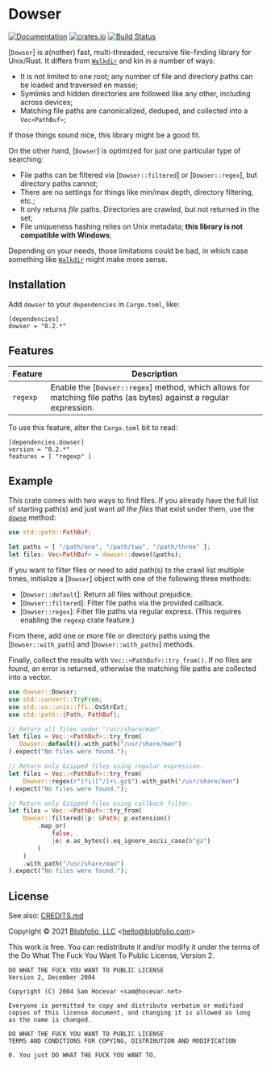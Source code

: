 # Dowser

[![Documentation](https://docs.rs/dowser/badge.svg)](https://docs.rs/dowser/)
[![crates.io](https://img.shields.io/crates/v/dowser.svg)](https://crates.io/crates/dowser)
[![Build Status](https://github.com/Blobfolio/dowser/workflows/Build/badge.svg)](https://github.com/Blobfolio/dowser/actions)

[`Dowser`] is a(nother) fast, multi-threaded, recursive file-finding library for Unix/Rust. It differs from [`Walkdir`](https://crates.io/crates/walkdir) and kin in a number of ways:

 * It is not limited to one root; any number of file and directory paths can be loaded and traversed en masse;
 * Symlinks and hidden directories are followed like any other, including across devices;
 * Matching file paths are canonicalized, deduped, and collected into a `Vec<PathBuf>`;

If those things sound nice, this library might be a good fit.

On the other hand, [`Dowser`] is optimized for just one particular type of searching:

 * File paths can be filtered via [`Dowser::filtered`] or [`Dowser::regex`], but directory paths cannot;
 * There are no settings for things like min/max depth, directory filtering, etc.;
 * It only returns *file* paths. Directories are crawled, but not returned in the set;
 * File uniqueness hashing relies on Unix metadata; **this library is not compatible with Windows**;

Depending on your needs, those limitations could be bad, in which case something like [`Walkdir`](https://crates.io/crates/walkdir) might make more sense.



## Installation

Add `dowser` to your `dependencies` in `Cargo.toml`, like:

```
[dependencies]
dowser = "0.2.*"
```



## Features

| Feature | Description |
| ------- | ----------- |
| `regexp` | Enable the [`Dowser::regex`] method, which allows for matching file paths (as bytes) against a regular expression. |

To use this feature, alter the `Cargo.toml` bit to read:

```
[dependencies.dowser]
version = "0.2.*"
features = [ "regexp" ]
```



## Example

This crate comes with two ways to find files. If you already have the full list of starting path(s) and just want *all the files* that exist under them, use the [`dowse`](self::dowse()) method:

```rust
use std::path::PathBuf;

let paths = [ "/path/one", "/path/two", "/path/three" ];
let files: Vec<PathBuf> = dowser::dowse(&paths);
```

If you want to filter files or need to add path(s) to the crawl list multiple times, initialize a [`Dowser`] object with one of the following three methods:

 * [`Dowser::default`]: Return all files without prejudice.
 * [`Dowser::filtered`]: Filter file paths via the provided callback.
 * [`Dowser::regex`]: Filter file paths via regular express. (This requires enabling the `regexp` crate feature.)

From there, add one or more file or directory paths using the [`Dowser::with_path`] and [`Dowser::with_paths`] methods.

Finally, collect the results with `Vec::<PathBuf>::try_from()`. If no files are found, an error is returned, otherwise the matching file paths are collected into a vector.

```rust
use dowser::Dowser;
use std::convert::TryFrom;
use std::os::unix::ffi::OsStrExt;
use std::path::{Path, PathBuf};

// Return all files under "/usr/share/man".
let files = Vec::<PathBuf>::try_from(
   Dowser::default().with_path("/usr/share/man")
).expect("No files were found.");

// Return only Gzipped files using regular expression.
let files = Vec::<PathBuf>::try_from(
    Dowser::regex(r"(?i)[^/]+\.gz$").with_path("/usr/share/man")
).expect("No files were found.");

// Return only Gzipped files using callback filter.
let files = Vec::<PathBuf>::try_from(
    Dowser::filtered(|p: &Path| p.extension()
        .map_or(
            false,
            |e| e.as_bytes().eq_ignore_ascii_case(b"gz")
        )
    )
    .with_path("/usr/share/man")
).expect("No files were found.");
```



## License

See also: [CREDITS.md](CREDITS.md)

Copyright © 2021 [Blobfolio, LLC](https://blobfolio.com) &lt;hello@blobfolio.com&gt;

This work is free. You can redistribute it and/or modify it under the terms of the Do What The Fuck You Want To Public License, Version 2.

    DO WHAT THE FUCK YOU WANT TO PUBLIC LICENSE
    Version 2, December 2004
    
    Copyright (C) 2004 Sam Hocevar <sam@hocevar.net>
    
    Everyone is permitted to copy and distribute verbatim or modified
    copies of this license document, and changing it is allowed as long
    as the name is changed.
    
    DO WHAT THE FUCK YOU WANT TO PUBLIC LICENSE
    TERMS AND CONDITIONS FOR COPYING, DISTRIBUTION AND MODIFICATION
    
    0. You just DO WHAT THE FUCK YOU WANT TO.
